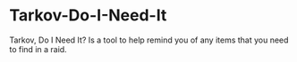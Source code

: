 # Tarkov-Do-I-Need-It
Tarkov, Do I Need It? Is a tool to help remind you of any items that you need to find in a raid.

